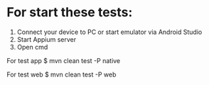 # For start these tests: 
1. Connect your device to PC or start emulator via Android Studio
2. Start Appium server
3. Open cmd

For test app
$ mvn clean test -P native

For test web
$ mvn clean test -P web
